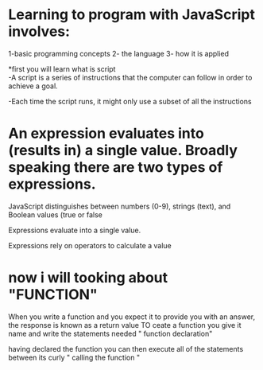 
 # Learning to program with JavaScript involves: 
 1-basic programming concepts
 2- the language 
 3- how it is applied

*first you will learn what is script  
-A script is a series of instructions that the computer can follow in order to achieve a goal.
 
-Each time the script runs, it might only use a subset of all the instructions

# An expression evaluates into (results in) a single value. Broadly speaking there are two types of expressions. 

JavaScript distinguishes between numbers (0-9), strings (text), and Boolean values (true or false

Expressions evaluate into a single value. 

Expressions rely on operators to calculate a value
 
 # now i will tooking about "FUNCTION"
 When you write a function and you expect it to provide you with an answer, the response is known as a return value
 TO ceate a function you give it name and write the statements needed  " function declaration" 

having declared the function you can then execute all of the statements between its curly " calling the function "
